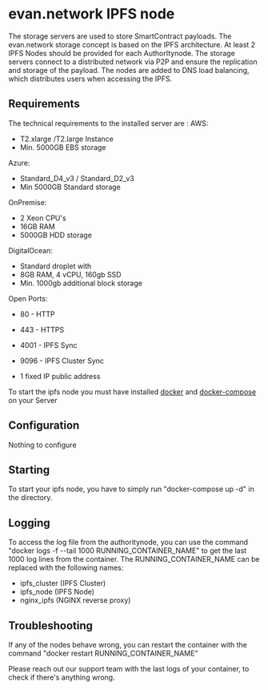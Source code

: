 # evan.network IPFS node

The storage servers are used to store SmartContract payloads. The evan.network storage concept is based on the IPFS architecture. At least 2 IPFS Nodes should be provided for each AuthorItynode. The storage servers connect to a distributed network via P2P and ensure the replication and storage of the payload. The nodes are added to DNS load balancing, which distributes users when accessing the IPFS.

## Requirements

The technical requirements to the installed server are :
AWS:
 - T2.xlarge /T2.large Instance
 - Min. 5000GB EBS storage

Azure:
 - Standard_D4_v3 / Standard_D2_v3
 - Min 5000GB Standard storage

OnPremise:
 - 2 Xeon CPU's
 - 16GB RAM
 - 5000GB HDD storage

DigitalOcean:
- Standard droplet with
- 8GB RAM, 4 vCPU, 160gb SSD
- Min. 1000gb additional block storage

Open Ports:
 - 80 - HTTP
 - 443 - HTTPS
 - 4001 - IPFS Sync
 - 9096 - IPFS Cluster Sync

- 1 fixed IP public address

To start the ipfs node you must have installed [docker](https://www.docker.com/get-docker) and [docker-compose](https://docs.docker.com/compose/install/) on your Server

## Configuration

Nothing to configure

## Starting

To start your ipfs node, you have to simply run "docker-compose up -d" in the directory.

## Logging

To access the log file from the authoritynode, you can use the command "docker logs -f --tail 1000 RUNNING_CONTAINER_NAME" to get the last 1000 log lines from the container. The RUNNING_CONTAINER_NAME can be replaced with the following names:

- ipfs_cluster (IPFS Cluster)
- ipfs_node (IPFS Node)
- nginx_ipfs (NGINX reverse proxy)

## Troubleshooting

If any of the nodes behave wrong, you can restart the container with the command "docker restart RUNNING_CONTAINER_NAME"

Please reach out our support team with the last logs of your container, to check if there's anything wrong.
